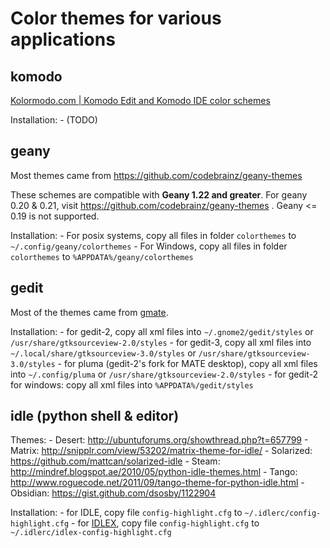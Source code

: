 # Color themes for various applications

## komodo

[Kolormodo.com | Komodo Edit and Komodo IDE color schemes](http://komodocolor.appspot.com/)

Installation:
    - (TODO)

## geany

Most themes came from https://github.com/codebrainz/geany-themes

These schemes are compatible with **Geany 1.22 and greater**. For geany 0.20 & 0.21, visit
https://github.com/codebrainz/geany-themes . Geany <= 0.19 is not supported.

Installation:
    - For posix systems, copy all files in folder `colorthemes` to `~/.config/geany/colorthemes`
    - For Windows, copy all files in folder `colorthemes` to `%APPDATA%/geany/colorthemes`

## gedit

Most of the themes came from [gmate](https://github.com/gmate/gmate).

Installation:
    - for gedit-2, copy all xml files into `~/.gnome2/gedit/styles` or
      `/usr/share/gtksourceview-2.0/styles`
    - for gedit-3, copy all xml files into `~/.local/share/gtksourceview-3.0/styles` or
      `/usr/share/gtksourceview-3.0/styles`
    - for pluma (gedit-2's fork for MATE desktop), copy all xml files into `~/.config/pluma` or
      `/usr/share/gtksourceview-2.0/styles`
    - for gedit-2 for windows: copy all xml files into `%APPDATA%/gedit/styles`
    
      
## idle (python shell & editor)

Themes:
    - Desert:    http://ubuntuforums.org/showthread.php?t=657799
    - Matrix:    http://snipplr.com/view/53202/matrix-theme-for-idle/
    - Solarized: https://github.com/mattcan/solarized-idle
    - Steam:     http://mindref.blogspot.ae/2010/05/python-idle-themes.html
    - Tango:     http://www.roguecode.net/2011/09/tango-theme-for-python-idle.html
    - Obsidian:  https://gist.github.com/dsosby/1122904
    
Installation:
    - for IDLE, copy file `config-highlight.cfg` to `~/.idlerc/config-highlight.cfg`
    - for [IDLEX](http://idlex.sourceforge.net), copy file `config-highlight.cfg` to `~/.idlerc/idlex-config-highlight.cfg`
    


